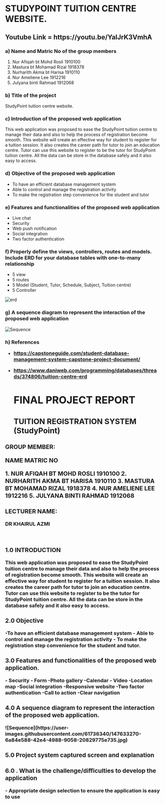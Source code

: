 <h1> STUDYPOINT TUITION CENTRE WEBSITE. </h1>

<h2> Youtube Link = https://youtu.be/YaIJrK3VmhA </h2>

<h3> a) Name and Matric No of the group members </h3>

  1. Nur Afiqah bt Mohd Rosli 1910100
  2. Mastura bt Mohamad Rizal 1918378
  3. Nurharith Akma bt Harisa 1910110
  4. Nur Ameliene Lee         1912216
  5. Julyana binti Rahmad     1912068
 
<h3> b) Title of the project </h3>

StudyPoint tuition centre website.

<h3> c) Introduction of the proposed web application </h3>

This web application was proposed to ease the StudyPoint tuition centre to manage their 
data and also to help the process of registration become smooth. This website will create 
an effective way for student to register for a tuition session. It also creates the career path 
for tutor to join an education centre. Tutor can use this website to register to be the tutor 
for StudyPoint tuition centre. All the data can be store in the database safely and it also easy 
to access. 

<h3> d) Objective of the proposed web application </h3>

- To have an efficient database management system
- Able to control and manage the registration activity
- To make the registration step convenience for the student and tutor

<h3> e) Features and functionalities of the proposed web application </h3>

- Live chat
- Security
- Web push notification
- Social integration
- Two factor authentication

<h3> f) Properly define the views, controllers, routes and models. Include ERD for your
database tables with one-to-many relationship </h3>

- 5 view
- 5 routes
- 5 Model (Student, Tutor, Schedule, Subject, Tuition centre)
- 5 Controller


![erd](https://user-images.githubusercontent.com/61736340/147633228-46133af0-871f-44d7-b9dc-6bd07b6edef9.png)

<h3> g) A sequence diagram to represent the interaction of the proposed web application </h3>

![Sequence](https://user-images.githubusercontent.com/61736340/147633270-6a84e588-42e4-4988-9058-20829775e735.jpg)

<h3> h) References <h/3>

- https://capstoneguide.com/student-database-management-system-capstone-project-document/
- https://www.daniweb.com/programming/databases/threads/374806/tuition-centre-erd
  
  
  <h1> FINAL PROJECT REPORT </h1>
   
  <h2> TUITION REGISTRATION SYSTEM (StudyPoint) </h2>

<h3> GROUP MEMBER:
  <p>NAME	MATRIC NO</p>
1. NUR AFIQAH BT MOHD ROSLI	1910100
2. NURHARITH AKMA BT HARISA	1910110
3. MASTURA BT MOHAMAD RIZAL	1918378
4. NUR AMELIENE LEE	1912216
5. JULYANA BINTI RAHMAD 	1912068 </h3>

  <h3> LECTURER NAME: </h3>
DR KHAIRUL AZMI

 
  <h3> 1.0 INTRODUCTION</h3>
This web application was proposed to ease the StudyPoint tuition centre to manage their data and also to help the process of registration become smooth.  This website will create an effective way for student to register for a tuition session. It also creates the career path for tutor to join an education centre. Tutor can use this website to register to be the tutor for StudyPoint tuition centre. All the data can be store in the database safely and it also easy to access. 

  <h3> 2.0 Objective </h3>
-To have an efficient database management system
- Able to control and manage the registration activity
- To make the registration step convenience for the student and tutor.

  <h3> 3.0 Features and functionalities of the proposed web application. </h3>
-  Security
- Form 
-Photo gallery
-Calendar
- Video
-Location map
-Social integration
-Responsive website
-Two factor authentication
-Call to action
-Clear navigation

  <h3> 4.0  A sequence diagram to represent the interaction of the proposed web application. </h3>
  ![Sequence](https://user-images.githubusercontent.com/61736340/147633270-6a84e588-42e4-4988-9058-20829775e735.jpg)


  <h3> 5.0 Project system captured screen and explanation </h3>

  <h3> 6.0 . What is the challenge/difficulties to develop the application </h3>
  - Appropriate design selection to ensure the application is easy to use


  
